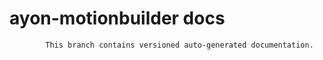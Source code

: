 # ayon-motionbuilder docs

            This branch contains versioned auto-generated documentation.

            